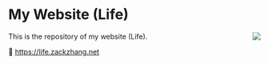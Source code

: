 # My Website (Life)

<img src="common/static/common/img/favicon.ico" align="right"/>

This is the repository of my website (Life).

🔗 https://life.zackzhang.net